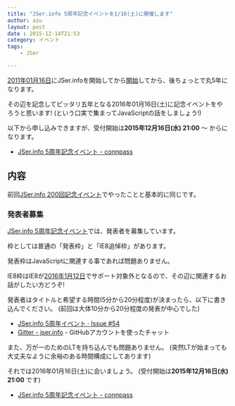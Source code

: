 ```yaml
---
title: "JSer.info 5周年記念イベントを1/16(土)に開催します"
author: azu
layout: post
date : 2015-12-14T21:53
category: イベント
tags:
    - JSer

---
```


[2011年01月16日](http://jser.info/post/2774561807/ "2011年01月16日")にJSer.infoを開始してから[開始](http://www.slideshare.net/efcl/javascript-6580879)してから、後ちょっとで丸5年になります。

その辺を記念してピッタリ五年となる2016年01月16日(土)に記念イベントをやろうと思います!
(という口実で集まってJavaScriptの話をしましょう!)

以下から申し込みできますが、受付開始は**2015年12月16日(水) 21:00** 〜 からになります。

- [JSer.info 5周年記念イベント - connpass](http://jser.connpass.com/event/24202/ "JSer.info 5周年記念イベント - connpass")

## 内容

前回[JSer.info 200回記念イベント](http://jser.info/2014/11/02/jser200/ "JSer.info 200回記念イベントを開催しました - JSer.info")でやったことと基本的に同じです。

### 発表者募集

[JSer.info 5周年記念イベント](http://jser.connpass.com/event/24202/ "JSer.info 5周年記念イベント")では、発表者を募集しています。

枠としては普通の「発表枠」と「IE8追悼枠」があります。

発表枠はJavaScriptに関連する事であれば問題ありません。

IE8枠はIE8が[2016年1月12日](https://www.microsoft.com/japan/msbc/Express/ie_support/)でサポート対象外となるので、その辺に関連するお話がしたい方どうぞ!

発表者はタイトルと希望する時間(5分から20分程度)が決まったら、以下に書き込んでください。
(前回は大体10分から20分程度の発表が中心でした)

- [JSer.info 5周年イベント · Issue #54](https://github.com/jser/jser.info/issues/54 "JSer.info 5周年イベント · Issue #54 · jser/jser.info")
- [Gitter - jser.info](https://gitter.im/jser/jser.info) - GitHubアカウントを使ったチャット

また、万が一のためのLTを持ち込んでも問題ありません。
(突然LTが始まっても大丈夫なように余裕のある時間構成にしてあります)

それでは2016年01月16日(土)に会いましょう。
(受付開始は**2015年12月16日(水) 21:00** です)

- [JSer.info 5周年記念イベント - connpass](http://jser.connpass.com/event/24202/ "JSer.info 5周年記念イベント - connpass")
